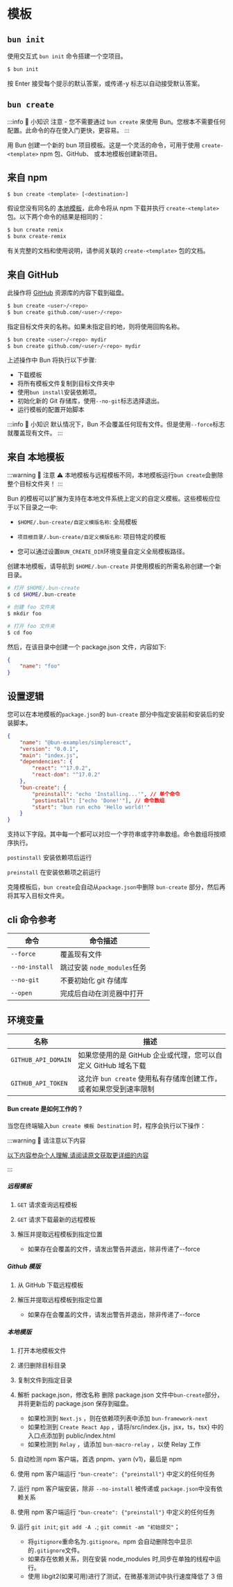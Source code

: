 # 模板

## `bun init`

使用交互式 `bun init` 命令搭建一个空项目。

```sh
$ bun init
```

按 Enter 接受每个提示的默认答案，或传递-y 标志以自动接受默认答案。

## `bun create`

:::info 📌 小知识
注意 - 您不需要通过 `bun create` 来使用 Bun。您根本不需要任何配置。此命令的存在使入门更快，更容易。
:::

用 Bun 创建一个新的 bun 项目模板。这是一个灵活的命令，可用于使用 `create-<template>` npm 包、GitHub、 或本地模板创建新项目。

## 来自 npm

```sh
$ bun create <template> [<destination>]
```

假设您没有同名的 [本地模板](#本地模板)，此命令将从 npm 下载并执行 `create-<template>` 包。以下两个命令的结果是相同的：

```sh
$ bun create remix
$ bunx create-remix
```

有关完整的文档和使用说明，请参阅关联的 `create-<template>` 包的文档。

## 来自 GitHub

此操作将 [GitHub](https://github.com) 资源库的内容下载到磁盘。

```sh
$ bun create <user>/<repo>
$ bun create github.com/<user>/<repo>
```

<Badge type="tip" text="可选" /> 指定目标文件夹的名称。如果未指定目的地，则将使用回购名称。

```sh
$ bun create <user>/<repo> mydir
$ bun create github.com/<user>/<repo> mydir
```

上述操作中 Bun 将执行以下步骤:

- 下载模板
- 将所有模板文件复制到目标文件夹中
- 使用`bun install`安装依赖项。
- 初始化新的 Git 存储库，使用`--no-git`标志选择退出。
- 运行模板的配置开始脚本

:::info 📌 小知识
默认情况下，Bun 不会覆盖任何现有文件。但是使用`--force`标志就覆盖现有文件。
:::

## 来自 本地模板

:::warning 🚨 注意
⚠️ 本地模板与远程模板不同，本地模板运行`bun create`会删除整个目标文件夹！
:::

Bun 的模板可以扩展为支持在本地文件系统上定义的自定义模板。这些模板应位于以下目录之一中:

- `$HOME/.bun-create/自定义模版名称`: 全局模板

- `项目根目录/.bun-create/自定义模版名称`: 项目特定的模板

- 您可以通过设置`BUN_CREATE_DIR`环境变量自定义全局模板路径。

创建本地模板，请导航到 `$HOME/.bun-create` 并使用模板的所需名称创建一个新目录。

```sh
# 打开 $HOME/.bun-create
$ cd $HOME/.bun-create

# 创建 foo 文件夹
$ mkdir foo

# 打开 foo 文件夹
$ cd foo
```

然后，在该目录中创建一个 package.json 文件，内容如下:

```json
{
	"name": "foo"
}
```

## 设置逻辑

您可以在本地模板的`package.json`的 `bun-create` 部分中指定安装前和安装后的安装脚本。

```json
{
	"name": "@bun-examples/simplereact",
	"version": "0.0.1",
	"main": "index.js",
	"dependencies": {
		"react": "^17.0.2",
		"react-dom": "^17.0.2"
	},
	"bun-create": {
		"preinstall": "echo 'Installing...'", // 单个命令
		"postinstall": ["echo 'Done!'"], // 命令数组
		"start": "bun run echo 'Hello world!'"
	}
}
```

支持以下字段。其中每一个都可以对应一个字符串或字符串数组。命令数组将按顺序执行。

`postinstall` 安装依赖项后运行

`preinstall` 在安装依赖项之前运行

克隆模板后，`bun create`会自动从`package.json`中删除 `bun-create` 部分，然后再将其写入目标文件夹。

## cli 命令参考

| 命令           | 命令描述                    |
| -------------- | --------------------------- |
| `--force`      | 覆盖现有文件                |
| `--no-install` | 跳过安装 `node_modules`任务 |
| `--no-git`     | 不要初始化 git 存储库       |
| `--open`       | 完成后自动在浏览器中打开    |

## 环境变量

| 名称                | 描述                                                               |
| ------------------- | ------------------------------------------------------------------ |
| `GITHUB_API_DOMAIN` | 如果您使用的是 GitHub 企业或代理，您可以自定义 GitHub 域名下载     |
| `GITHUB_API_TOKEN`  | 这允许 `bun create` 使用私有存储库创建工作，或者如果您受到速率限制 |

#### Bun create 是如何工作的？

当您在终端输入`bun create 模板 Destination` 时，程序会执行以下操作：

:::warning 🚨 请注意以下内容

[以下内容参杂个人理解,请阅读原文获取更详细的内容](https://bun.sh/docs/templates#environment-variables)

:::

##### 远程模板

1.  `GET` 请求查询远程模板
2.  `GET` 请求下载最新的远程模板
3.  解压并提取远程模板到指定位置

    - 如果存在会覆盖的文件，请发出警告并退出，除非传递了--force

##### Github 模版

1. 从 GitHub 下载远程模板
2. 解压并提取远程模板到指定位置

   - 如果存在会覆盖的文件，请发出警告并退出，除非传递了--force

##### 本地模版

1. 打开本地模板文件
2. 递归删除目标目录
3. 复制文件到指定目录
4. 解析 package.json，修改名称 删除 package.json 文件中`bun-create`部分，并将更新后的 package.json 保存到磁盘。

   - 如果检测到 `Next.js` ，则在依赖项列表中添加 `bun-framework-next`
   - 如果检测到 `Create React App` ，请将/src/index.{js，jsx，ts，tsx} 中的入口点添加到 public/index.html
   - 如果检测到 `Relay` ，请添加 `bun-macro-relay` ，以使 Relay 工作

5. 自动检测 npm 客户端，首选 pnpm、yarn (v1)，最后是 npm
6. 使用 npm 客户端运行 `"bun-create": {"preinstall"}` 中定义的任何任务
7. 运行 npm 客户端安装，除非 `--no-install` 被传递或 `package.json`中没有依赖关系
8. 使用 npm 客户端运行 `"bun-create": {"preinstall"}` 中定义的任何任务
9. 运行 `git init`; `git add -A .`; `git commit -am "初始提交"`；
   - 将`gitignore`重命名为`.gitignore`。npm 会自动删除包中显示的`.gitignore`文件。
   - 如果存在依赖关系，则在安装 node_modules 时,同步在单独的线程中运行。
   - 使用 libgit2(如果可用)进行了测试，在微基准测试中执行速度降低了 3 倍
